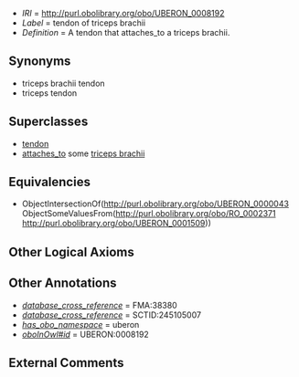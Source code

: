  * *IRI* = http://purl.obolibrary.org/obo/UBERON_0008192
 * *Label* = tendon of triceps brachii
 * *Definition* = A tendon that attaches_to a triceps brachii.

## Synonyms

 * triceps brachii tendon
 * triceps tendon

## Superclasses

 * [tendon](../../UBERON/43/UBERON_0000043.md)
 * [attaches_to](../../RO/71/RO_0002371.md) some [triceps brachii](../../UBERON/09/UBERON_0001509.md)

## Equivalencies

 * ObjectIntersectionOf(<http://purl.obolibrary.org/obo/UBERON_0000043> ObjectSomeValuesFrom(<http://purl.obolibrary.org/obo/RO_0002371> <http://purl.obolibrary.org/obo/UBERON_0001509>))

## Other Logical Axioms


## Other Annotations

 * *[database_cross_reference](../../ef/oboInOwl#hasDbXref.md)* = FMA:38380
 * *[database_cross_reference](../../ef/oboInOwl#hasDbXref.md)* = SCTID:245105007
 * *[has_obo_namespace](../../ce/oboInOwl#hasOBONamespace.md)* = uberon
 * *[oboInOwl#id](../../id/oboInOwl#id.md)* = UBERON:0008192

## External Comments

